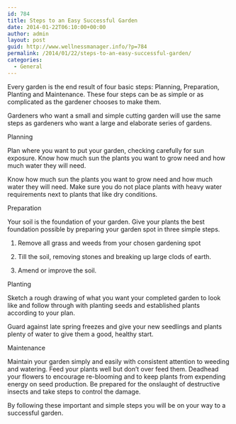 ```yaml
---
id: 784
title: Steps to an Easy Successful Garden
date: 2014-01-22T06:10:00+00:00
author: admin
layout: post
guid: http://www.wellnessmanager.info/?p=784
permalink: /2014/01/22/steps-to-an-easy-successful-garden/
categories:
  - General
---
```

Every garden is the end result of four basic steps: Planning, Preparation, Planting and Maintenance. These four steps can be as simple or as complicated as the gardener chooses to make them.

Gardeners who want a small and simple cutting garden will use the same steps as gardeners who want a large and elaborate series of gardens.

Planning

Plan where you want to put your garden, checking carefully for sun exposure. Know how much sun the plants you want to grow need and how much water they will need.

Know how much sun the plants you want to grow need and how much water they will need. Make sure you do not place plants with heavy water requirements next to plants that like dry conditions.

Preparation

Your soil is the foundation of your garden. Give your plants the best foundation possible by preparing your garden spot in three simple steps.

1. Remove all grass and weeds from your chosen gardening spot
  
2. Till the soil, removing stones and breaking up large clods of earth.
  
3. Amend or improve the soil.

Planting

Sketch a rough drawing of what you want your completed garden to look like and follow through with planting seeds and established plants according to your plan.

Guard against late spring freezes and give your new seedlings and plants plenty of water to give them a good, healthy start.

Maintenance

Maintain your garden simply and easily with consistent attention to weeding and watering. Feed your plants well but don&#8217;t over feed them. Deadhead your flowers to encourage re-blooming and to keep plants from expending energy on seed production. Be prepared for the onslaught of destructive insects and take steps to control the damage.

By following these important and simple steps you will be on your way to a successful garden.
